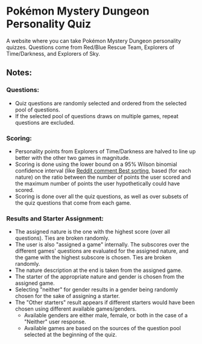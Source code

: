# Pokémon Mystery Dungeon Personality Quiz

A website where you can take Pokémon Mystery Dungeon personality quizzes. Questions come from Red/Blue Rescue Team, Explorers of Time/Darkness, and Explorers of Sky.

## Notes:
### Questions:
* Quiz questions are randomly selected and ordered from the selected pool of questions.
* If the selected pool of questions draws on multiple games, repeat questions are excluded.

### Scoring:
* Personality points from Explorers of Time/Darkness are halved to line up better with the other two games in magnitude.
* Scoring is done using the lower bound on a 95% Wilson binomial confidence interval (like [Reddit comment Best sorting](https://redditblog.com/2009/10/15/reddits-new-comment-sorting-system/), based (for each nature) on the ratio between the number of points the user scored and the maximum number of points the user hypothetically could have scored.
* Scoring is done over all the quiz questions, as well as over subsets of the quiz questions that come from each game.

### Results and Starter Assignment:
* The assigned nature is the one with the highest score (over all questions). Ties are broken randomly.
* The user is also "assigned a game" internally. The subscores over the different games' questions are evaluated for the assigned nature, and the game with the highest subscore is chosen. Ties are broken randomly.
* The nature description at the end is taken from the assigned game.
* The starter of the appropriate nature and gender is chosen from the assigned game.
* Selecting "neither" for gender results in a gender being randomly chosen for the sake of assigning a starter.
* The "Other starters" result appears if different starters would have been chosen using different available games/genders.
  * Available genders are either male, female, or both in the case of a "Neither" user response.
  * Available games are based on the sources of the question pool selected at the beginning of the quiz.
